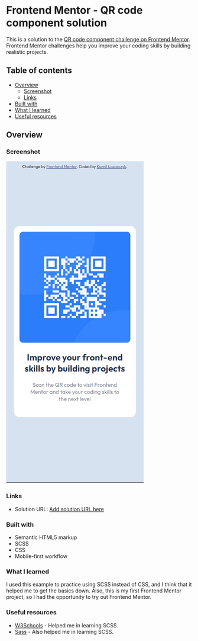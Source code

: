 # Frontend Mentor - QR code component solution

This is a solution to the [QR code component challenge on Frontend Mentor](https://www.frontendmentor.io/challenges/qr-code-component-iux_sIO_H). Frontend Mentor challenges help you improve your coding skills by building realistic projects. 

## Table of contents

- [Overview](#overview)
  - [Screenshot](#screenshot)
  - [Links](#links)
- [Built with](#built-with)
- [What I learned](#what-i-learned)
- [Useful resources](#useful-resources)
## Overview

### Screenshot

![](./screenshot.jpg)

### Links

- Solution URL: [Add solution URL here](https://kamillazarczyk1.github.io/qr-code-component/)

### Built with

- Semantic HTML5 markup
- SCSS
- CSS
- Mobile-first workflow

### What I learned

I used this example to practice using SCSS instead of CSS, and I think that it helped me to get the basics down. Also, this is my first Frontend Mentor project, so I had the opportunity to try out Frontend Mentor.

### Useful resources

- [W3Schools](https://www.w3schools.com/sass/default.php) - Helped me in learning SCSS.
- [Sass](https://sass-lang.com/guide) - Also helped me in learning SCSS.





